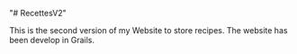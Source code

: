 "# RecettesV2" 

This is the second version of my Website to store recipes. The website has been develop in Grails.
